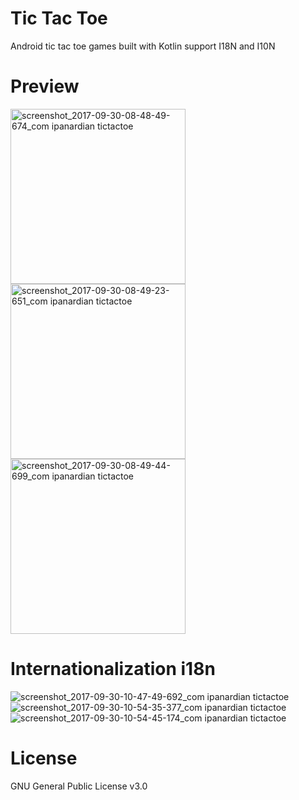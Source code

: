 # Tic Tac Toe
Android tic tac toe games built with Kotlin support I18N and I10N

# Preview
<img src="https://user-images.githubusercontent.com/415225/31041558-6e584de6-a5c1-11e7-959b-0853ae09769f.png" alt="screenshot_2017-09-30-08-48-49-674_com ipanardian tictactoe" width="280" /> <img src="https://user-images.githubusercontent.com/415225/31041556-6e54b29e-a5c1-11e7-983e-a4a6c5a6b6ad.png" alt="screenshot_2017-09-30-08-49-23-651_com ipanardian tictactoe" width="280" />
<img src="https://user-images.githubusercontent.com/415225/31041557-6e55ec5e-a5c1-11e7-8b85-e381da86608f.png" alt="screenshot_2017-09-30-08-49-44-699_com ipanardian tictactoe" width="280" />

# Internationalization i18n
![screenshot_2017-09-30-10-47-49-692_com ipanardian tictactoe](https://user-images.githubusercontent.com/415225/31042665-486551fe-a5d7-11e7-900a-4974ebe5d320.png)
![screenshot_2017-09-30-10-54-35-377_com ipanardian tictactoe](https://user-images.githubusercontent.com/415225/31042666-48becf4a-a5d7-11e7-9279-cc44d4372a34.png)
![screenshot_2017-09-30-10-54-45-174_com ipanardian tictactoe](https://user-images.githubusercontent.com/415225/31042667-48c8e8b8-a5d7-11e7-9f42-305503cd8632.png)


# License
GNU General Public License v3.0
